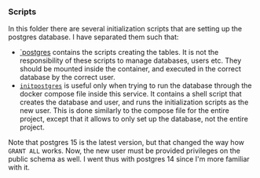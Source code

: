### Scripts

In this folder there are several initialization scripts that are setting up the postgres database. I have separated them such that:

- [`postgres](postgres/) contains the scripts creating the tables. It is not the responsibility of these scripts to manage databases, users etc. They should be mounted inside the container, and executed in the correct database by the correct user.
- [`initpostgres`](initpostgres/) is useful only when trying to run the database through the docker compose file inside this service. It contains a shell script that creates the database and user, and runs the initialization scripts as the new user. This is done similarly to the compose file for the entire project, except that it allows to only set up the database, not the entire project.

Note that postgres 15 is the latest version, but that changed the way how `GRANT ALL` works. Now, the new user must be provided privileges on the public schema as well. I went thus with postgres 14 since I'm more familiar with it.